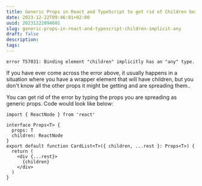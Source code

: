 ```yaml
---
title: Generic Props in React and TypeScript to get rid of Children being Implicitly Any
date: 2023-12-22T09:46:01+02:00
uuid: 20231222094601
slug: generic-props-in-react-and-typescript-children-implicit-any
draft: false
description: 
tags: 
---
```


```
error TS7031: Binding element "children" implicitly has an "any" type.
```

If you have ever come across the error above, it usually happens in a situation where you have a wrapper element that will have children, but you don't know all the other props it might be getting and are spreading them..

You can get rid of the error by typing the props you are spreading as generic props. Code would look like below:

```tsx
import { ReactNode } from 'react'

interface Props<T> {
  props: T
  children: ReactNode
}
export default function CardList<T>({ children, ...rest }: Props<T>) {
  return (
    <div {...rest}>
      {children}
    </div>
  )
}
```




